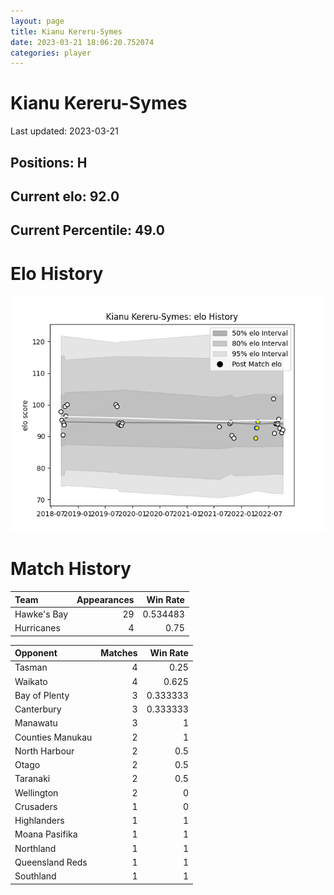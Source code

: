 ```yaml
---  
layout: page  
title: Kianu Kereru-Symes  
date: 2023-03-21 18:06:20.752074  
categories: player  
---
```

# Kianu Kereru-Symes


Last updated: 2023-03-21
## Positions: H

## Current elo: 92.0

## Current Percentile: 49.0

# Elo History


![elo history](history_KianuKereru-Symes.png)
# Match History


| Team        |   Appearances |   Win Rate |
|:------------|--------------:|-----------:|
| Hawke's Bay |            29 |   0.534483 |
| Hurricanes  |             4 |   0.75     |

| Opponent         |   Matches |   Win Rate |
|:-----------------|----------:|-----------:|
| Tasman           |         4 |   0.25     |
| Waikato          |         4 |   0.625    |
| Bay of Plenty    |         3 |   0.333333 |
| Canterbury       |         3 |   0.333333 |
| Manawatu         |         3 |   1        |
| Counties Manukau |         2 |   1        |
| North Harbour    |         2 |   0.5      |
| Otago            |         2 |   0.5      |
| Taranaki         |         2 |   0.5      |
| Wellington       |         2 |   0        |
| Crusaders        |         1 |   0        |
| Highlanders      |         1 |   1        |
| Moana Pasifika   |         1 |   1        |
| Northland        |         1 |   1        |
| Queensland Reds  |         1 |   1        |
| Southland        |         1 |   1        |